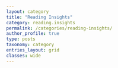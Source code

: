 ```yaml
---
layout: category
title: "Reading Insights"
category: reading.insights
permalink: /categories/reading-insights/
author_profile: true
type: posts
taxonomy: category
entries_layout: grid
classes: wide
---
```

